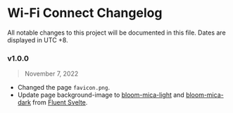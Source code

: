 # Wi-Fi Connect Changelog
All notable changes to this project will be documented in this file. Dates are displayed in UTC +8.

### v1.0.0
> November 7, 2022
- Changed the page `favicon.png`.
- Update page background-image to [bloom-mica-light](https://fluent-svelte.vercel.app/bloom-mica-light.png) and [bloom-mica-dark](https://fluent-svelte.vercel.app/bloom-mica-dark.png) from [Fluent Svelte](https://github.com/Tropix126/fluent-svelte).